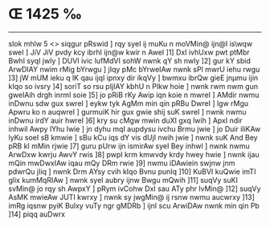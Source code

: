 # Œ 1425 ‰
---
slok mhlw 5
<> siqgur pRswid ]
rqy syeI ij muKu n moVMin@ ijn@I is\wqw sweI ] JiV JiV pvdy kcy ibrhI
ijn@w kwir n AweI ]1] DxI ivhUxw pwt ptMbr BwhI syqI jwly ] DUVI
ivic lufMdVI sohW nwnk qY sh nwly ]2] gur kY sbid ArwDIAY nwim rMig
bYrwgu ] jIqy pMc bYrweIAw nwnk sPl mwrU iehu rwgu ]3] jW mUM ieku q
lK qau ijqI ipnxy dir ikqVy ] bwmxu ibrQw gieE jnµmu ijin kIqo so
ivsry ]4] soriT so rsu pIjIAY kbhU n PIkw hoie ] nwnk rwm nwm gun
gweIAih drgh inrml soie ]5] jo pRiB rKy Awip iqn koie n mwreI ]
AMdir nwmu inDwnu sdw gux swreI ] eykw tyk AgMm min qin pRBu DwreI ]
lgw rMgu Apwru ko n auqwreI ] gurmuiK hir gux gwie shij suK swreI ]
nwnk nwmu inDwnu irdY auir hwreI ]6] kry su cMgw mwin duXI gxq lwih ]
ApxI ndir inhwil Awpy lYhu lwie ] jn dyhu mqI aupdysu ivchu Brmu jwie
] jo Duir iliKAw lyKu soeI sB kmwie ] sBu kCu iqs dY vis dUjI nwih
jwie ] nwnk suK And Bey pRB kI mMin rjwie ]7] guru pUrw ijn
ismirAw syeI Bey inhwl ] nwnk nwmu ArwDxw kwrju AwvY rwis ]8]
pwpI krm kmwvdy krdy hwey hwie ] nwnk ijau mQin mwDwxIAw iqau mQy
DRm rwie ]9] nwmu iDAwiein swjnw jnm pdwrQu jIiq ] nwnk Drm AYsy
cvih kIqo Bvnu punIq ]10] KuBVI kuQwie imTI glix kumMqRIAw ] nwnk
syeI aubry ijnw Bwgu mQwih ]11] suqVy suKI svMin@ jo rqy sh AwpxY ] pRym
ivCohw DxI sau ATy phr lvMin@ ]12] suqVy AsMK mwieAw JUTI kwrxy ]
nwnk sy jwgMin@ ij rsnw nwmu aucwrxy ]13] imRg iqsnw pyiK Bulxy vuTy
ngr gMDRb ] ijnI scu ArwiDAw nwnk min qin Pb ]14] piqq auDwrx
####
